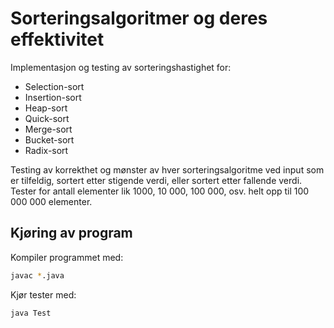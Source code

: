 # Sorteringsalgoritmer og deres effektivitet
Implementasjon og testing av sorteringshastighet for: 
- Selection-sort 
- Insertion-sort
- Heap-sort
- Quick-sort
- Merge-sort
- Bucket-sort
- Radix-sort 

Testing av korrekthet og mønster av hver sorteringsalgoritme ved input som er tilfeldig, sortert etter stigende verdi, eller sortert etter fallende verdi. Tester for antall elementer lik 1000, 10 000, 100 000, osv. helt opp til 100 000 000 elementer.

## Kjøring av program 
Kompiler programmet med:
```bash
javac *.java
```

Kjør tester med:
```bash
java Test

```
